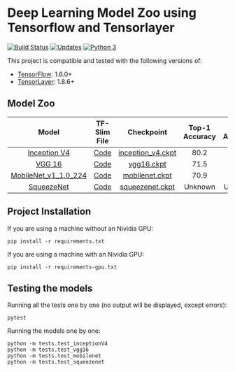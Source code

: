 # Deep Learning Model Zoo using Tensorflow and Tensorlayer

[![Build Status](https://travis-ci.org/DEKHTIARJonathan/TensorFlow-TensorLayer-Zoo.svg?branch=master)](https://travis-ci.org/DEKHTIARJonathan/TensorFlow-TensorLayer-Zoo)
[![Updates](https://pyup.io/repos/github/DEKHTIARJonathan/TensorFlow-TensorLayer-Zoo/shield.svg)](https://pyup.io/repos/github/DEKHTIARJonathan/TensorFlow-TensorLayer-Zoo/)
[![Python 3](https://pyup.io/repos/github/DEKHTIARJonathan/TensorFlow-TensorLayer-Zoo/python-3-shield.svg)](https://pyup.io/repos/github/DEKHTIARJonathan/TensorFlow-TensorLayer-Zoo/)

This project is compatible and tested with the following versions of:
  * [TensorFlow](https://github.com/tensorflow/tensorflow): 1.6.0+
  * [TensorLayer](https://github.com/tensorlayer/tensorlayer): 1.8.6+

## Model Zoo

Model | TF-Slim File | Checkpoint | Top-1 Accuracy| Top-5 Accuracy |
:----:|:------------:|:----------:|:-------:|:--------:|
[Inception V4](https://arxiv.org/abs/1602.07261)|[Code](https://github.com/DEKHTIARJonathan/TensorFlow-TensorLayer-Zoo/blob/master/models/inceptionV4.py)|[inception_v4.ckpt](http://www.smarter-engineering.com/models/inception_v4.ckpt)|80.2|95.2|
[VGG 16](https://arxiv.org/abs/1409.1556)|[Code](https://github.com/DEKHTIARJonathan/TensorFlow-TensorLayer-Zoo/blob/master/models/vgg16.py)|[vgg16.ckpt](http://www.smarter-engineering.com/models/vgg16.ckpt)|71.5|89.8|
[MobileNet_v1_1.0_224](https://arxiv.org/abs/1704.04861)|[Code](https://github.com/DEKHTIARJonathan/TensorFlow-TensorLayer-Zoo/blob/master/models/mobilenet.py)|[mobilenet.ckpt](http://www.smarter-engineering.com/models/mobilenet.ckpt)|70.9|89.9|
[SqueezeNet](https://arxiv.org/abs/1602.07360)|[Code](https://github.com/DEKHTIARJonathan/TensorFlow-TensorLayer-Zoo/blob/master/models/squeezenet.py)|[squeezenet.ckpt](http://www.smarter-engineering.com/models/squeezenet.ckpt)|Unknown|Unknown|

## Project Installation

If you are using a machine without an Nividia GPU:
```shell
pip install -r requirements.txt
```

If you are using a machine with an Nividia GPU:
```shell
pip install -r requirements-gpu.txt
```

## Testing the models

Running all the tests one by one (no output will be displayed, except errors):
```shell
pytest
```

Running the models one by one:
```shell
python -m tests.test_inceptionV4
python -m tests.test_vgg16
python -m tests.test_mobilenet
python -m tests.test_squeezenet
```